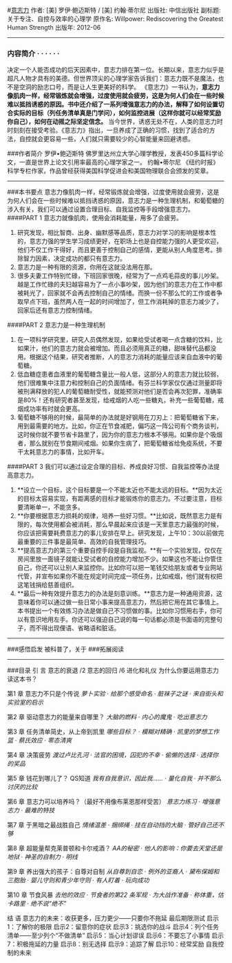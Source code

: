 #[意志力](https://https://book.douban.com/subject/10773358/)
作者:  [美] 罗伊·鲍迈斯特 / [美] 约翰·蒂尔尼 
出版社: 中信出版社
副标题: 关于专注、自控与效率的心理学
原作名: Willpower: Rediscovering the Greatest Human Strength
出版年: 2012-06
***
### 内容简介  · · · · · ·
决定一个人能否成功的后天因素中，意志力排在第一位。长期以来，意志力似乎是超凡人物才具有的美德。但世界顶尖的心理学家告诉我们：意志力既不是魔法，也不是空洞的励志口号，而是让人生更美好的科学。
《意志力》一书认为，**意志力像肌肉一样，经常锻炼就会增强，过度使用就会疲劳，这是为何人们会在一些时候难以抵挡诱惑的原因。书中还介绍了一系列增强意志力的办法，解释了如何设置切合实际的目标（列任务清单真是门学问），如何监控进展（这样你就可以经常奖励你自己），如何在动摇之际坚定信念。**
当今世界，诱惑无处不在，人类的意志力时时刻刻在接受考验。《意志力》指出，一旦养成了正确的习惯，找到了适合的方法，自控就会更容易一些，人们就只需要较少的心智能量来回避诱惑。

###作者简介 
罗伊•鲍迈斯特 佛罗里达州立大学心理学教授，发表450多篇科学论文，一直是世界上论文引用率最高的心理学家之一。
约翰•蒂尔尼 《纽约时报》科学专栏作家，作品曾经获得美国科学促进会和美国物理联合会颁发的奖章。

***
###本书要点
意志力像肌肉一样，经常锻炼就会增强，过度使用就会疲劳，这是为何人们会在一些时候难以抵挡诱惑的原因，意志力是一种生理机制，和葡萄糖的涉入有关，我们可以通过设置合理目标、自我监控等手段增强意志力。
####PART 1  意志力就像肌肉，使用会消耗能量，用多了会疲劳。
1. 研究发现，相比智商、出身、幽默感等品质，意志力对学习的影响是根本性的，意志力强的学生学习成绩更好，在职场上也是自控能力强的人更受欢迎，他们不仅工作干得好，而且更善于控制自己的感情，更能从别人角度思考。排除智力因素，决定成功的都只有意志力。
2. 意志力是一种有限的资源，你用在这就没法用在那。
3. 很多夫妻工作特别忙碌，下班回家很晚，经常为了一点鸡毛蒜皮的事儿吵架。越是工作忙碌的夫妇越容易为了一点小事吵架，因为他们的意志力在工作中都被耗光了，回家就不会再去控制自己的情绪。而换一份不那么忙的工作或者争取早点下班，虽然两人在一起的时间增加了，但工作消耗掉的意志力减少了，回家后还有意志力控制情绪。

####PART 2  意志力是一种生理机制
1. 在一项科学研究里，研究人员偶然发现，如果给受试者喝一点含糖的饮料，比如果汁，他们的意志力就会被增加。而且必须用真正的糖，甜味替代品都没用。根据这个结果，研究者推断，人的意志力消耗的能量应该来自血液中的葡萄糖。
2. 低血糖症患者血液里的葡萄糖含量比一般人低，这部分人的意志力就比较弱，他们很难集中注意力和控制自己的负面情绪。有芬兰科学家仅仅通过测量即将被刑满释放的犯人的葡萄糖耐受性，就能预测对他们是否会再次犯罪，准确率是80%！还有研究者甚至发现，给戒烟的人吃一些糖丸，补充一些葡萄糖，戒烟成功率有时就会更高。
3. 葡萄糖不够用的时候，最简单的办法就是好钢用在刀刃上：把葡萄糖省下来，用到最需要的地方。比如，你正在节食减肥，偏巧这一阵公司有个商务谈判，这时候你就不要节省卡路里了，因为你的意志力根本不够用。如果你是个吸烟者，那么就别在节食期间戒烟。如果你生病了，把葡萄糖省给免疫系统，不要干太耗意志力的事情，比如开车。

####PART 3  我们可以通过设定合理的目标、养成良好习惯、自我监控等办法提高意志力。
1. **设立一个目标，这个目标要是一个不能太近也不能太远的目标。**因为太近的目标太容易实现，有距离感的目标才能锻炼你的意志力。不过要注意，目标要清晰单一，不能贪多。
2. **你要根据意志力损耗的规律，培养一些好习惯。**比如说，既然意志力是有限的，每次使用都会被消耗，那么早晨起来应该是一天里意志力最强的时候，你应该把需要耗费意志力的事儿安排在早上。研究发现，上午10：30以前做完最重要的三件事是最简单、高效的自我管理技巧。
3. **提高意志力的第三个重要自控手段是自我监视。**有一个实验发现，仅仅在房间里放一面镜子就能让受试者的自控能力增加不少。如果这也不能让你管住自己，你还可以让别人来监控你。比如你可以把一笔钱交给朋友或者专业网站代管，并宣布如果你不能在规定时间完成一项任务，比如戒烟，他们就有权把这笔钱捐给慈善组织。
4. **最后一种有效提升意志力的办法是刻意训练。**意志力是一种通用资源，这意味着你可以通过做一些日常小事来提高意志力，然后把它用在其它事情上。本书提出一个有效练习办法是做自己不习惯做的事。比如你习惯用右手，你可以有意识地用左手。你还可以强迫自己说的每一句话都必须是书面语的完整句子，而不得出现俚语、省略语和脏话。
***
###感悟启发
被科普了，关于
###拓展阅读
***
###目录
引 言
意志的衰退 /2
意志的回归 /6
进化和礼仪
为什么你要运用意志力读这本书？

第1 章 意志力不只是个传说
*萝卜实验 · 给那个感受命名 · 脏袜子之谜 · 来自街头和实验室的启示*

第2 章 驱动意志力的能量来自哪里？
*大脑的燃料 · 内心的魔鬼 · 吃出意志力*

第3 章 任务清单简史，从上帝到凯里
*哪些目标？ · 模糊对精确 · 凯里的梦想工作篮 · 蔡氏效应 · 零态清爽*

第4 章 决策疲劳
*渡过卢比孔河 · 法官的困境，囚犯的不幸 · 偷懒的选择 · 选择你的奖品*

第5 章 钱花到哪儿了？ QS知道
*我有自我意识，因此我…… · 量化自我 · 并不那么讨厌的比较*

第6 章 意志力可以培养吗？（最好不用像布莱恩那样受苦）
*意志力练习 · 增强意志力 · 最难的特技*

第7 章 于黑暗之最战胜自己
*情绪温差 · 捆绑绳 · 挂在自动挡的大脑 · 管好自己还不够*

第8 章 超能量帮克莱普顿和卡尔戒酒？
*AA的秘密 · 他人的影响：你要去天堂还是地狱 · 神圣的自制力 · 明线*

第9 章 养出强大的孩子：自尊对自制
*从自尊到自恋 · 例外的亚裔人 · 黛布保姆和三胞胎 · 婴儿守则和青少年守则 · 有人盯着 · 玩向成功*

第10 章 节食风暴
*去他的效应 · 节食者的第22 条军规 · 为大战作准备 · 称体重，估卡路里 · 绝不说“绝不”*

结 语 意志力的未来：收获更多，压力更少——只要你不拖延
最后期限测试
启示1：了解你的极限
启示2：留意你的症状
启示3：挑选你的战斗
启示4：列个任务清单——至少列个“不做清单”
启示5：当心计划谬误
启示6：不要忘了小事情
启示7：积极拖延的力量
启示8：别无选择
启示9：追踪了解
启示10：经常奖励
自我控制的未来